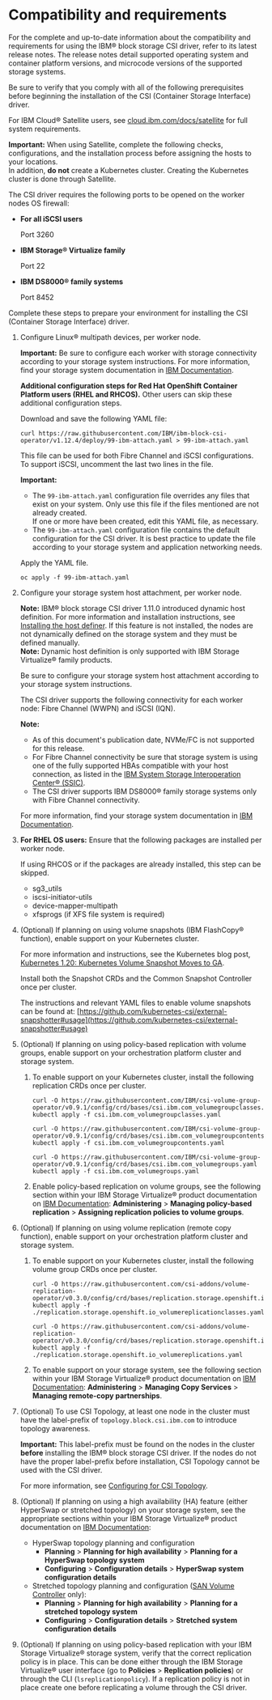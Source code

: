 # Compatibility and requirements

For the complete and up-to-date information about the compatibility and requirements for using the IBM® block storage CSI driver, refer to its latest release notes. The release notes detail supported operating system and container platform versions, and microcode versions of the supported storage systems.

Be sure to verify that you comply with all of the following prerequisites before beginning the installation of the CSI (Container Storage Interface) driver.

For IBM Cloud® Satellite users, see [cloud.ibm.com/docs/satellite](https://cloud.ibm.com/docs/satellite) for full system requirements.

**Important:** When using Satellite, complete the following checks, configurations, and the installation process before assigning the hosts to your locations. </br>In addition, **do not** create a Kubernetes cluster. Creating the Kubernetes cluster is done through Satellite.

The CSI driver requires the following ports to be opened on the worker nodes OS firewall:
 -   **For all iSCSI users**

        Port 3260

 
 -   **IBM Storage® Virtualize family**

        Port 22

 -   **IBM DS8000® family systems**

      Port 8452

Complete these steps to prepare your environment for installing the CSI (Container Storage Interface) driver.

1. Configure Linux® multipath devices, per worker node.

   **Important:** Be sure to configure each worker with storage connectivity according to your storage system instructions. For more information, find your storage system documentation in [IBM Documentation](http://www.ibm.com/docs/).

   **Additional configuration steps for Red Hat OpenShift Container Platform users (RHEL and RHCOS).** Other users can skip these additional configuration steps.

   Download and save the following YAML file:

   ```
   curl https://raw.githubusercontent.com/IBM/ibm-block-csi-operator/v1.12.4/deploy/99-ibm-attach.yaml > 99-ibm-attach.yaml
   ```

   This file can be used for both Fibre Channel and iSCSI configurations. To support iSCSI, uncomment the last two lines in the file.

   **Important:**
   - The `99-ibm-attach.yaml` configuration file overrides any files that exist on your system. Only use this file if the files mentioned are not already created. <br />If one or more have been created, edit this YAML file, as necessary.
   - The `99-ibm-attach.yaml` configuration file contains the default configuration for the CSI driver. It is best practice to update the file according to your storage system and application networking needs.

   Apply the YAML file.

   ```
   oc apply -f 99-ibm-attach.yaml
    ```

2. Configure your storage system host attachment, per worker node.

    **Note:** IBM® block storage CSI driver 1.11.0 introduced dynamic host definition. For more information and installation instructions, see [Installing the host definer](install_hostdefiner.md). If this feature is not installed, the nodes are not dynamically defined on the storage system and they must be defined manually. <br />
    **Note:** Dynamic host definition is only supported with IBM Storage Virtualize® family products.
    
    Be sure to configure your storage system host attachment according to your storage system instructions.

    The CSI driver supports the following connectivity for each worker node: Fibre Channel (WWPN) and iSCSI (IQN).
        
    **Note:** 
    - As of this document's publication date, NVMe/FC is not supported for this release.
    - For Fibre Channel connectivity be sure that storage system is using one of the fully supported HBAs compatible with your host connection, as listed in the [IBM System Storage Interoperation Center® (SSIC)](https://www-03.ibm.com/systems/support/storage/ssic/interoperability.wss).
    - The CSI driver supports IBM DS8000® family storage systems only with Fibre Channel connectivity.
       
    For more information, find your storage system documentation in [IBM Documentation](http://www.ibm.com/docs/).

3. **For RHEL OS users:** Ensure that the following packages are installed per worker node.

    If using RHCOS or if the packages are already installed, this step can be skipped.

    - sg3_utils
    - iscsi-initiator-utils
    - device-mapper-multipath
    - xfsprogs (if XFS file system is required)

4. (Optional) If planning on using volume snapshots (IBM FlashCopy® function), enable support on your Kubernetes cluster.

   For more information and instructions, see the Kubernetes blog post, [Kubernetes 1.20: Kubernetes Volume Snapshot Moves to GA](https://kubernetes.io/blog/2020/12/10/kubernetes-1.20-volume-snapshot-moves-to-ga/).

   Install both the Snapshot CRDs and the Common Snapshot Controller once per cluster.

   The instructions and relevant YAML files to enable volume snapshots can be found at: [https://github.com/kubernetes-csi/external-snapshotter#usage](https://github.com/kubernetes-csi/external-snapshotter#usage)

5. (Optional) If planning on using policy-based replication with volume groups, enable support on your orchestration platform cluster and storage system.
    
    1. To enable support on your Kubernetes cluster, install the following replication CRDs once per cluster.

        ```
        curl -O https://raw.githubusercontent.com/IBM/csi-volume-group-operator/v0.9.1/config/crd/bases/csi.ibm.com_volumegroupclasses.yaml
        kubectl apply -f csi.ibm.com_volumegroupclasses.yaml

        curl -O https://raw.githubusercontent.com/IBM/csi-volume-group-operator/v0.9.1/config/crd/bases/csi.ibm.com_volumegroupcontents.yaml
        kubectl apply -f csi.ibm.com_volumegroupcontents.yaml

        curl -O https://raw.githubusercontent.com/IBM/csi-volume-group-operator/v0.9.1/config/crd/bases/csi.ibm.com_volumegroups.yaml
        kubectl apply -f csi.ibm.com_volumegroups.yaml
        ```
    
    2. Enable policy-based replication on volume groups, see the following section within your IBM Storage Virtualize® product documentation on [IBM Documentation](https://www.ibm.com/docs/): **Administering** > **Managing policy-based replication** > **Assigning replication policies to volume groups**.

6. (Optional) If planning on using volume replication (remote copy function), enable support on your orchestration platform cluster and storage system.
    
    1. To enable support on your Kubernetes cluster, install the following volume group CRDs once per cluster.

        ```
        curl -O https://raw.githubusercontent.com/csi-addons/volume-replication-operator/v0.3.0/config/crd/bases/replication.storage.openshift.io_volumereplicationclasses.yaml
        kubectl apply -f ./replication.storage.openshift.io_volumereplicationclasses.yaml
        
        curl -O https://raw.githubusercontent.com/csi-addons/volume-replication-operator/v0.3.0/config/crd/bases/replication.storage.openshift.io_volumereplications.yaml
        kubectl apply -f ./replication.storage.openshift.io_volumereplications.yaml
        ```
    
    2. To enable support on your storage system, see the following section within your IBM Storage Virtualize® product documentation on [IBM Documentation](https://www.ibm.com/docs/en/): **Administering** > **Managing Copy Services** > **Managing remote-copy partnerships**.

7. (Optional) To use CSI Topology, at least one node in the cluster must have the label-prefix of `topology.block.csi.ibm.com` to introduce topology awareness.
      
      **Important:** This label-prefix must be found on the nodes in the cluster **before** installing the IBM® block storage CSI driver. If the nodes do not have the proper label-prefix before installation, CSI Topology cannot be used with the CSI driver.

      For more information, see [Configuring for CSI Topology](../configuration/configuring_topology.md).

8. (Optional) If planning on using a high availability (HA) feature (either HyperSwap or stretched topology) on your storage system, see the appropriate sections within your IBM Storage Virtualize® product documentation on [IBM Documentation](https://www.ibm.com/docs/en/):
    - HyperSwap topology planning and configuration
        - **Planning** > **Planning for high availability** > **Planning for a HyperSwap topology system**
        - **Configuring** > **Configuration details** > **HyperSwap system configuration details**
    - Stretched topology planning and configuration ([SAN Volume Controller](https://www.ibm.com/docs/en/sanvolumecontroller) only):
        - **Planning** > **Planning for high availability** > **Planning for a stretched topology system**
        - **Configuring** > **Configuration details** > **Stretched system configuration details**

9. (Optional) If planning on using policy-based replication with your IBM Storage Virtualize® storage system, verify that the correct replication policy is in place. This can be done either through the IBM Storage Virtualize® user interface (go to **Policies** > **Replication policies**) or through the CLI (`lsreplicationpolicy`). If a replication policy is not in place create one before replicating a volume through the CSI driver.

